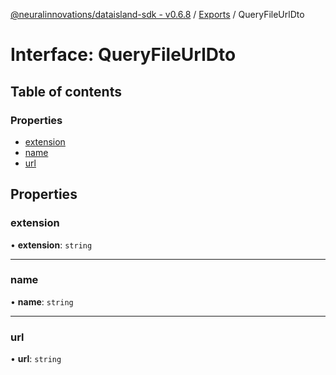 [@neuralinnovations/dataisland-sdk - v0.6.8](../../README.md) / [Exports](../modules.md) / QueryFileUrlDto

# Interface: QueryFileUrlDto

## Table of contents

### Properties

- [extension](QueryFileUrlDto.md#extension)
- [name](QueryFileUrlDto.md#name)
- [url](QueryFileUrlDto.md#url)

## Properties

### extension

• **extension**: `string`

___

### name

• **name**: `string`

___

### url

• **url**: `string`
